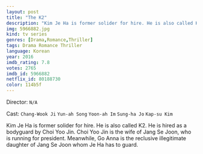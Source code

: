 ```yaml
---
layout: post
title: "The K2"
description: "Kim Je Ha is former solider for hire. He is also called K2. He is hired as a bodyguard by Choi Yoo Jin. Choi Yoo Jin is the wife of Jang Se Joon, who is running for president. Meanwhile, Go Anna is the reclusive illegitimate daughter of Jang Se Joon whom Je Ha has to guard..."
img: 5966882.jpg
kind: tv series
genres: [Drama,Romance,Thriller]
tags: Drama Romance Thriller 
language: Korean
year: 2016
imdb_rating: 7.8
votes: 2765
imdb_id: 5966882
netflix_id: 80188730
color: 114b5f
---
```

Director: `N/A`  

Cast: `Chang-Wook Ji` `Yun-ah Song` `Yoon-ah Im` `Sung-ha Jo` `Kap-su Kim` 

Kim Je Ha is former solider for hire. He is also called K2. He is hired as a bodyguard by Choi Yoo Jin. Choi Yoo Jin is the wife of Jang Se Joon, who is running for president. Meanwhile, Go Anna is the reclusive illegitimate daughter of Jang Se Joon whom Je Ha has to guard.